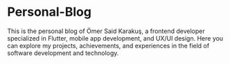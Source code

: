 # Personal-Blog
This is the personal blog of Ömer Said Karakuş, a frontend developer specialized in Flutter, mobile app development, and UX/UI design. Here you can explore my projects, achievements, and experiences in the field of software development and technology.
